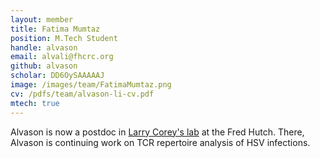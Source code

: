 ```yaml
---
layout: member
title: Fatima Mumtaz
position: M.Tech Student
handle: alvason
email: alvali@fhcrc.org
github: alvason
scholar: DD6OySAAAAAJ
image: /images/team/FatimaMumtaz.png
cv: /pdfs/team/alvason-li-cv.pdf
mtech: true
---
```


Alvason is now a postdoc in [Larry Corey's lab](http://research.fhcrc.org/corey/en.html) at the Fred Hutch. There, Alvason is continuing work on TCR repertoire analysis of HSV infections.
